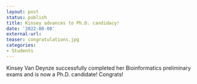 ```yaml
---
layout: post
status: publish
title: Kinsey advances to Ph.D. candidacy!
date: '2022-08-08'
external-url:
teaser: congratulations.jpg
categories:
- Students
---
```


Kinsey Van Deynze successfully completed her Bioinformatics preliminary exams and is now a Ph.D. candidate! Congrats!
